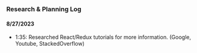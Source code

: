 ### Research & Planning Log
#### 8/27/2023

* 1:35: Researched React/Redux tutorials for more information. (Google, Youtube, StackedOverflow)
